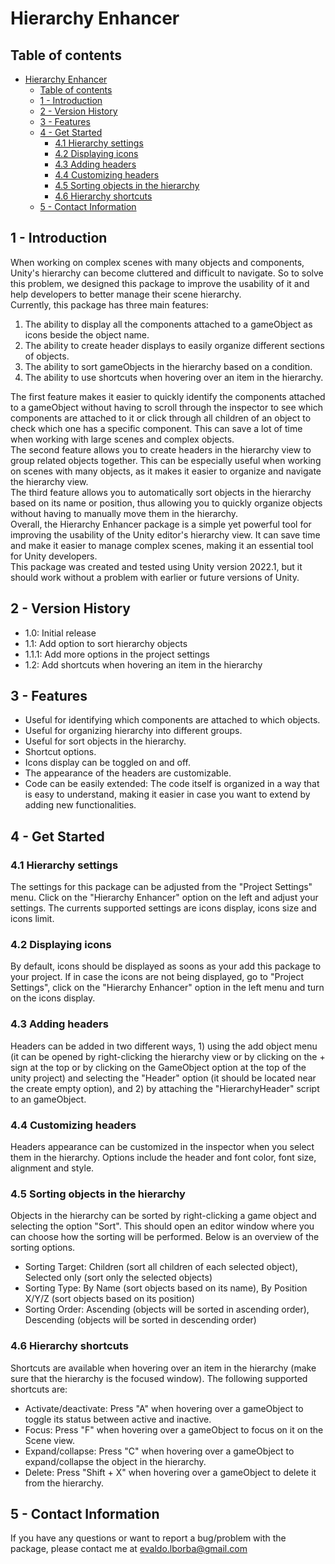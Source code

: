 # Hierarchy Enhancer
## Table of contents
- [Hierarchy Enhancer](#hierarchy-enhancer)
  - [Table of contents](#table-of-contents)
  - [1 - Introduction ](#1---introduction-)
  - [2 - Version History ](#2---version-history-)
  - [3 - Features ](#3---features-)
  - [4 - Get Started ](#4---get-started-)
    - [4.1 Hierarchy settings ](#41-hierarchy-settings-)
    - [4.2 Displaying icons ](#42-displaying-icons-)
    - [4.3 Adding headers ](#43-adding-headers-)
    - [4.4 Customizing headers ](#44-customizing-headers-)
    - [4.5 Sorting objects in the hierarchy ](#45-sorting-objects-in-the-hierarchy-)
    - [4.6 Hierarchy shortcuts ](#46-hierarchy-shortcuts-)
  - [5 - Contact Information ](#5---contact-information-)

## 1 - Introduction <a name="introduction"/>
When working on complex scenes with many objects and components, Unity's hierarchy can become cluttered and difficult to navigate. So to solve this problem, we designed this package to improve the usability of it and help developers to better manage their scene hierarchy.  
Currently, this package has three main features:  
1) The ability to display all the components attached to a gameObject as icons beside the object name.  
2) The ability to create header displays to easily organize different sections of objects.  
3) The ability to sort gameObjects in the hierarchy based on a condition.  
4) The ability to use shortcuts when hovering over an item in the hierarchy.  

The first feature makes it easier to quickly identify the components attached to a gameObject without having to scroll through the inspector to see which components are attached to it or click through all children of an object to check which one has a specific component. This can save a lot of time when working with large scenes and complex objects.  
The second feature allows you to create headers in the hierarchy view to group related objects together. This can be especially useful when working on scenes with many objects, as it makes it easier to organize and navigate the hierarchy view.  
The third feature allows you to automatically sort objects in the hierarchy based on its name or position, thus allowing you to quickly organize objects without having to manually move them in the hierarchy.  
Overall, the Hierarchy Enhancer package is a simple yet powerful tool for improving the usability of the Unity editor's hierarchy view. It can save time and make it easier to manage complex scenes, making it an essential tool for Unity developers.  
This package was created and tested using Unity version 2022.1, but it should work without a problem with earlier or future versions of Unity.

## 2 - Version History <a name="versionHistory"/>
- 1.0: Initial release
- 1.1: Add option to sort hierarchy objects
- 1.1.1: Add more options in the project settings
- 1.2: Add shortcuts when hovering an item in the hierarchy

## 3 - Features <a name="features"/>
- Useful for identifying which components are attached to which objects.
- Useful for organizing hierarchy into different groups.
- Useful for sort objects in the hierarchy.
- Shortcut options.
- Icons display can be toggled on and off.
- The appearance of the headers are customizable.
- Code can be easily extended: The code itself is organized in a way that is easy to understand, making it easier in case you want to extend by adding new functionalities.

## 4 - Get Started <a name="getStarted"/>
### 4.1 Hierarchy settings <a name="hierarchySettings"/>
The settings for this package can be adjusted from the "Project Settings" menu. Click on the "Hierarchy Enhancer" option on the left and adjust your settings. The currents supported settings are icons display, icons size and icons limit.

### 4.2 Displaying icons <a name="displayingIcons"/>
By default, icons should be displayed as soons as your add this package to your project. If in case the icons are not being displayed, go to "Project Settings", click on the "Hierarchy Enhancer" option in the left menu and turn on the icons display.

### 4.3 Adding headers <a name="addingHeaders"/>
Headers can be added in two different ways, 1) using the add object menu (it can be opened by right-clicking the hierarchy view or by clicking on the + sign at the top or by clicking on the GameObject option at the top of the unity project) and selecting the "Header" option (it should be located near the create empty option), and 2) by attaching the "HierarchyHeader" script to an gameObject.

### 4.4 Customizing headers <a name="customizingHeaders"/>
Headers appearance can be customized in the inspector when you select them in the hierarchy. Options include the header and font color, font size, alignment and style.

### 4.5 Sorting objects in the hierarchy <a name="sortingObjectsInTheHierarchy"/>
Objects in the hierarchy can be sorted by right-clicking a game object and selecting the option "Sort". This should open an editor window where you can choose how the sorting will be performed. Below is an overview of the sorting options.  
- Sorting Target: Children (sort all children of each selected object), Selected only (sort only the selected objects)  
- Sorting Type: By Name (sort objects based on its name), By Position X/Y/Z (sort objects based on its position)  
- Sorting Order: Ascending (objects will be sorted in ascending order), Descending (objects will be sorted in descending order)  

### 4.6 Hierarchy shortcuts <a name="hierarchyShortcuts"/>
Shortcuts are available when hovering over an item in the hierarchy (make sure that the hierarchy is the focused window). The following supported shortcuts are:  
- Activate/deactivate: Press "A" when hovering over a gameObject to toggle its status between active and inactive.  
- Focus: Press "F" when hovering over a gameObject to focus on it on the Scene view.
- Expand/collapse: Press "C" when hovering over a gameObject to expand/collapse the object in the hierarchy.
- Delete: Press "Shift + X" when hovering over a gameObject to delete it from the hierarchy.

## 5 - Contact Information <a name="contactInformation"/>
If you have any questions or want to report a bug/problem with the package, please contact me at evaldo.lborba@gmail.com